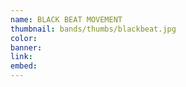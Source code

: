 ```yaml
---
name: BLACK BEAT MOVEMENT
thumbnail: bands/thumbs/blackbeat.jpg
color:
banner:
link:
embed:
---
```

